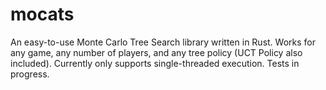 # mocats
An easy-to-use Monte Carlo Tree Search library written in Rust. Works for any game, any number of players, and any tree policy (UCT Policy also included). Currently only supports single-threaded execution. Tests in progress.
